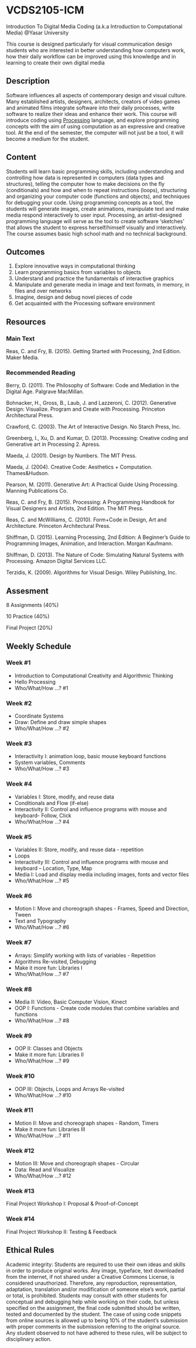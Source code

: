 # VCDS2105-ICM
Introduction To Digital Media Coding (a.k.a Introduction to Computational Media) @Yasar University

This course is designed particularly for visual communication design students who are interested in better understanding how computers work, how their daily workflow can be improved using this knowledge and in learning to create their own digital media

## Description
Software influences all aspects of contemporary design and visual culture. Many established artists, designers, architects, creators of video games and animated films integrate software into their daily processes, write software to realize their ideas and enhance their work. This course will introduce coding using [Processing](https://processing.org) language, and explore programming concepts with the aim of using computation as an expressive and creative tool. At the end of the semester, the computer will not just be a tool, it will become a medium for the student. 

## Content
Students will learn basic programming skills, including understanding and controlling how data is represented in computers (data types and structures), telling the computer how to make decisions on the fly (conditionals) and how and when to repeat instructions (loops), structuring and organizing your computer code (functions and objects), and techniques for debugging your code. Using programming concepts as a tool, the students will generate images, create animations, manipulate text and make media respond interactively to user input. 
Processing, an artist-designed programming language will serve as the tool to create software ‘sketches’ that allows the student to express herself/himself visually and interactively. 
The course assumes basic high school math and no technical background.

## Outcomes
1.	Explore innovative ways in computational thinking
2.	Learn programming basics from variables to objects
3.	Understand and practice the fundamentals of interactive graphics
4.	Manipulate and generate media in image and text formats, in memory, in files and over networks
5.	Imagine, design and debug novel pieces of code
6.  Get acquainted with the Processing software environment

## Resources
### Main Text
Reas, C. and Fry, B. (2015). Getting Started with Processing, 2nd Edition. Maker Media. 

### Recommended Reading
Berry, D. (2011). The Philosophy of Software: Code and Mediation in the Digital Age. Palgrave MacMillan.

Bohnacker, H., Gross, B., Laub, J. and Lazzeroni, C. (2012). Generative Design: Visualize. Program and Create with Processing. Princeton Architectural Press.

Crawford, C. (2003). The Art of Interactive Design. No Starch Press, Inc.

Greenberg, I., Xu, D. and Kumar, D. (2013). Processing: Creative coding and Generative art in Processing 2. Apress. 

Maeda, J. (2001). Design by Numbers. The MIT Press.

Maeda, J. (2004). Creative Code: Aesthetics + Computation. Thames&Hudson. 

Pearson, M. (2011). Generative Art: A Practical Guide Using Processing. Manning Publications Co.

Reas, C. and Fry, B. (2015). Processing: A Programming Handbook for Visual Designers and Artists, 2nd Edition. The MIT Press.

Reas, C. and McWilliams, C. (2010). Form+Code in Design, Art and Architecture. Princeton Architectural Press.

Shiffman, D. (2015). Learning Processing, 2nd Edition: A Beginner’s Guide to Programming Images, Animation, and Interaction. Morgan Kaufmann.

Shiffman, D. (2013). The Nature of Code: Simulating Natural Systems with Processing. Amazon Digital Services LLC.

Terzidis, K. (2009). Algorithms for Visual Design. Wiley Publishing, Inc.


## Assesment
8 Assignments (40%)

10 Practice (40%)

Final Project (20%)


## Weekly Schedule
### Week #1 
- Introduction to Computational Creativity and Algorithmic Thinking
- Hello Processing
- Who/What/How …? #1

### Week #2 
- Coordinate Systems 
- Draw: Define and draw simple shapes
- Who/What/How …? #2

### Week #3 
- Interactivity I: animation loop, basic mouse keyboard functions 
- System variables, Comments 
- Who/What/How …? #3

### Week #4 
- Variables I: Store, modify, and reuse data
- Conditionals and Flow (if-else)
- Interactivity II: Control and influence programs with mouse and keyboard- Follow, Click
- Who/What/How …? #4

### Week #5
- Variables II: Store, modify, and reuse data - repetition 
- Loops
- Interactivity III: Control and influence programs with mouse and keyboard – Location, Type, Map 
- Media I: Load and display media including images, fonts and vector files 
- Who/What/How …? #5

### Week #6
- Motion I: Move and choreograph shapes - Frames, Speed and Direction, Tween
- Text and Typography 
- Who/What/How …? #6

### Week #7
- Arrays: Simplify working with lists of variables - Repetition 
- Algorithms Re-visited, Debugging
- Make it more fun: Libraries I 
- Who/What/How …? #7

### Week #8
- Media II: Video, Basic Computer Vision, Kinect
- OOP I: Functions - Create code modules that combine variables and functions
- Who/What/How …? #8

### Week #9 
- OOP II: Classes and Objects
- Make it more fun: Libraries II
- Who/What/How …? #9

### Week #10
- OOP III: Objects, Loops and Arrays Re-visited
- Who/What/How …? #10

### Week #11
- Motion II: Move and choreograph shapes - Random, Timers
- Make it more fun: Libraries III 
- Who/What/How …? #11

### Week #12
- Motion III: Move and choreograph shapes - Circular 
- Data: Read and Visualize
- Who/What/How …? #12

### Week #13
Final Project Workshop I: Proposal & Proof-of-Concept

### Week #14
Final Project Workshop II: Testing & Feedback


## Ethical Rules
Academic integrity: Students are required to use their own ideas and skills in order to produce original works. Any image, typeface, text downloaded from the internet, if not shared under a Creative Commons License, is considered
unauthorized. Therefore, any reproduction, representation, adaptation, translation and/or modification of someone
else’s work, partial or total, is prohibited. Students may consult with other students for conceptual and debugging help while working on their code, but unless specified on the assignment, the final code submitted should be written, tested and documented by the student. The case of using code snippets from online sources is allowed up to being 10% of the student’s submission with proper comments in the submission referring to the original source. Any student observed to not have adhered to these rules, will be subject to disciplinary action.

